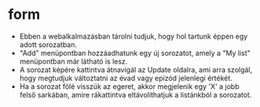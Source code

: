# form

- Ebben a webalkalmazásban tárolni tudjuk, hogy hol tartunk éppen egy adott sorozatban.
- "Add" menüpontban hozzáadhatunk egy új sorozatot, amely a "My list" menüpontban már látható is lesz.
- A sorozat képére kattintva átnavigál az Update oldalra, ami arra szolgál, hogy megtudjuk változtatni az évad vagy epizód jelenlegi értékét.
- Ha a sorozat fölé visszük az egeret, akkor megjelenik egy 'X' a jobb felső sarkában, amire rákattintva eltávolíthatjuk a listánkból a sorozatot.
